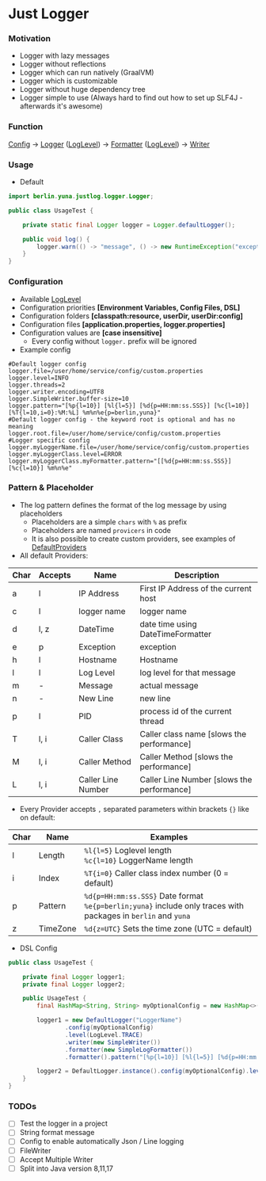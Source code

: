 # Just Logger

### Motivation

* Logger with lazy messages
* Logger without reflections
* Logger which can run natively (GraalVM)
* Logger which is customizable
* Logger without huge dependency tree
* Logger simple to use (Always hard to find out how to set up SLF4J - afterwards it's awesome)

### Function

[Config](https://github.com/YunaBraska/just-log/tree/main/src/main/java/berlin/yuna/justlog/config)
-> [Logger](https://github.com/YunaBraska/just-log/tree/main/src/main/java/berlin/yuna/justlog/logger) ([LogLevel](https://github.com/YunaBraska/just-log/blob/main/src/main/java/berlin/yuna/justlog/model/LogLevel.java))
-> [Formatter](https://github.com/YunaBraska/just-log/tree/main/src/main/java/berlin/yuna/justlog/formatter) ([LogLevel](https://github.com/YunaBraska/just-log/tree/main/src/main/java/berlin/yuna/justlog/provider))
-> [Writer](https://github.com/YunaBraska/just-log/tree/main/src/main/java/berlin/yuna/justlog/writer)

### Usage

* Default

```Java
import berlin.yuna.justlog.logger.Logger;

public class UsageTest {

    private static final Logger logger = Logger.defaultLogger();

    public void log() {
        logger.warn(() -> "message", () -> new RuntimeException("exception"));
    }
}
```

### Configuration

* Available [LogLevel](https://github.com/YunaBraska/just-log/blob/main/src/main/java/berlin/yuna/justlog/model/LogLevel.java)
* Configuration priorities **\[Environment Variables, Config Files, DSL\]**
* Configuration folders **\[classpath:resource, userDir, userDir:config\]**
* Configuration files **\[application.properties, logger.properties\]**
* Configuration values are **\[case insensitive]**
    * Every config without `logger.` prefix will be ignored
* Example config

```properties
#Default logger config
logger.file=/user/home/service/config/custom.properties
logger.level=INFO
logger.threads=2
logger.writer.encoding=UTF8
logger.SimpleWriter.buffer-size=10
logger.pattern="[%p{l=10}] [%l{l=5}] [%d{p=HH:mm:ss.SSS}] [%c{l=10}] [%T{l=10,i=0}:%M:%L] %m%n%e{p=berlin,yuna}"
#Default logger config - the keyword root is optional and has no meaning
logger.root.file=/user/home/service/config/custom.properties
#Logger specific config
logger.myLoggerName.file=/user/home/service/config/custom.properties
logger.myLoggerClass.level=ERROR
logger.myLoggerClass.myFormatter.pattern="[[%d{p=HH:mm:ss.SSS}] [%c{l=10}] %m%n%e"
```

### Pattern & Placeholder

* The log pattern defines the format of the log message by using placeholders
    * Placeholders are a simple `chars` with `%` as prefix
    * Placeholders are named `provicers` in code
    * It is also possible to create custom providers, see examples
      of [DefaultProviders](https://github.com/YunaBraska/just-log/tree/main/src/main/java/berlin/yuna/justlog/provider)
* All default Providers:

| Char | Accepts | Name               | Description                                  |
|------|---------|--------------------|----------------------------------------------|
| a    | l       | IP Address         | First IP Address of the current host         |
| c    | l       | logger name        | logger name                                  |
| d    | l, z    | DateTime           | date time using DateTimeFormatter            |
| e    | p       | Exception          | exception                                    |
| h    | l       | Hostname           | Hostname                                     |
| l    | l       | Log Level          | log level for that message                   |
| m    | -       | Message            | actual message                               |
| n    | -       | New Line           | new line                                     |
| p    | l       | PID                | process id of the current thread             |
| T    | l, i    | Caller Class       | Caller class name \[slows the performance\]  |
| M    | l, i    | Caller Method      | Caller Method \[slows the performance\]      |
| L    | l, i    | Caller Line Number | Caller Line Number \[slows the performance\] |

* Every Provider accepts `,` separated parameters within brackets `{}` like on default:

| Char | Name               | Examples                                                       |
|------|--------------------|----------------------------------------------------------------|
| l    | Length             | `%l{l=5}` Loglevel length  <br /> `%c{l=10}` LoggerName length |
| i    | Index              | `%T{i=0}` Caller class index number (0 = default)              |
| p    | Pattern            | `%d{p=HH:mm:ss.SSS}` Date format <br /> `%e{p=berlin;yuna}` include only traces with packages in `berlin` and `yuna`         |
| z    | TimeZone           | `%d{z=UTC}` Sets the time zone (UTC = default)               |

* DSL Config

```Java
public class UsageTest {

    private final Logger logger1;
    private final Logger logger2;

    public UsageTest {
        final HashMap<String, String> myOptionalConfig = new HashMap<>();

        logger1 = new DefaultLogger("LoggerName")
                .config(myOptionalConfig)
                .level(LogLevel.TRACE)
                .writer(new SimpleWriter())
                .formatter(new SimpleLogFormatter())
                .formatter().pattern("[%p{l=10}] [%l{l=5}] [%d{p=HH:mm:ss.SSS}] [%c{l=10}] [%T{l=10,i=0}:%M:%L] %m%n%e{p=berlin,yuna}").logger();

        logger2 = DefaultLogger.instance().config(myOptionalConfig).level(LogLevel.TRACE);
    }
}
```

### TODOs

* [ ] Test the logger in a project
* [ ] String format message
* [ ] Config to enable automatically Json / Line logging
* [ ] FileWriter
* [ ] Accept Multiple Writer
* [ ] Split into Java version 8,11,17
